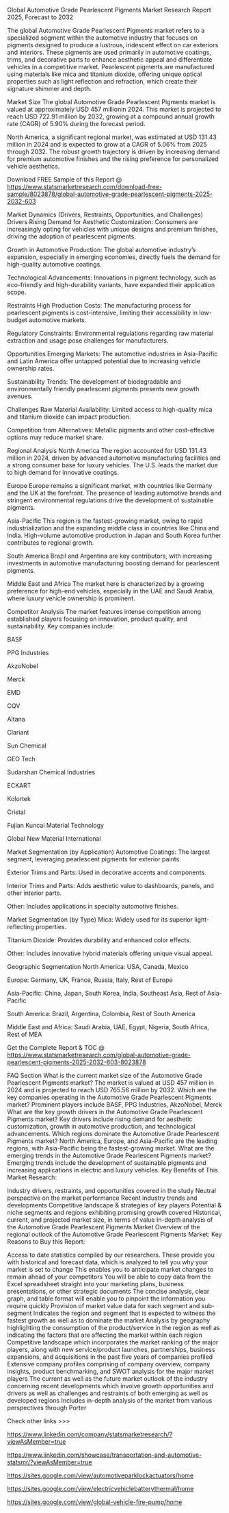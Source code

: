 Global Automotive Grade Pearlescent Pigments Market Research Report 2025, Forecast to 2032

The global Automotive Grade Pearlescent Pigments market refers to a specialized segment within the automotive industry that focuses on pigments designed to produce a lustrous, iridescent effect on car exteriors and interiors. These pigments are used primarily in automotive coatings, trims, and decorative parts to enhance aesthetic appeal and differentiate vehicles in a competitive market. Pearlescent pigments are manufactured using materials like mica and titanium dioxide, offering unique optical properties such as light reflection and refraction, which create their signature shimmer and depth.

Market Size
The global Automotive Grade Pearlescent Pigments market is valued at approximately USD 457 millionin 2024. This market is projected to reach USD 722.91 million by 2032, growing at a compound annual growth rate (CAGR) of 5.90% during the forecast period.

North America, a significant regional market, was estimated at USD 131.43 million in 2024 and is expected to grow at a CAGR of 5.06% from 2025 through 2032. The robust growth trajectory is driven by increasing demand for premium automotive finishes and the rising preference for personalized vehicle aesthetics.

Download FREE Sample of this Report @ https://www.statsmarketresearch.com/download-free-sample/8023878/global-automotive-grade-pearlescent-pigments-2025-2032-603


Market Dynamics (Drivers, Restraints, Opportunities, and Challenges)
Drivers
Rising Demand for Aesthetic Customization: Consumers are increasingly opting for vehicles with unique designs and premium finishes, driving the adoption of pearlescent pigments.

Growth in Automotive Production: The global automotive industry’s expansion, especially in emerging economies, directly fuels the demand for high-quality automotive coatings.

Technological Advancements: Innovations in pigment technology, such as eco-friendly and high-durability variants, have expanded their application scope.

Restraints
High Production Costs: The manufacturing process for pearlescent pigments is cost-intensive, limiting their accessibility in low-budget automotive markets.

Regulatory Constraints: Environmental regulations regarding raw material extraction and usage pose challenges for manufacturers.

Opportunities
Emerging Markets: The automotive industries in Asia-Pacific and Latin America offer untapped potential due to increasing vehicle ownership rates.

Sustainability Trends: The development of biodegradable and environmentally friendly pearlescent pigments presents new growth avenues.

Challenges
Raw Material Availability: Limited access to high-quality mica and titanium dioxide can impact production.

Competition from Alternatives: Metallic pigments and other cost-effective options may reduce market share.

Regional Analysis
North America
The region accounted for USD 131.43 million in 2024, driven by advanced automotive manufacturing facilities and a strong consumer base for luxury vehicles. The U.S. leads the market due to high demand for innovative coatings.

Europe
Europe remains a significant market, with countries like Germany and the UK at the forefront. The presence of leading automotive brands and stringent environmental regulations drive the development of sustainable pigments.

Asia-Pacific
This region is the fastest-growing market, owing to rapid industrialization and the expanding middle class in countries like China and India. High-volume automotive production in Japan and South Korea further contributes to regional growth.

South America
Brazil and Argentina are key contributors, with increasing investments in automotive manufacturing boosting demand for pearlescent pigments.

Middle East and Africa
The market here is characterized by a growing preference for high-end vehicles, especially in the UAE and Saudi Arabia, where luxury vehicle ownership is prominent.

Competitor Analysis
The market features intense competition among established players focusing on innovation, product quality, and sustainability. Key companies include:

BASF

PPG Industries

AkzoNobel

Merck

EMD

CQV

Altana

Clariant

Sun Chemical

GEO Tech

Sudarshan Chemical Industries

ECKART

Kolortek

Cristal

Fujian Kuncai Material Technology

Global New Material International

Market Segmentation (by Application)
Automotive Coatings: The largest segment, leveraging pearlescent pigments for exterior paints.

Exterior Trims and Parts: Used in decorative accents and components.

Interior Trims and Parts: Adds aesthetic value to dashboards, panels, and other interior parts.

Other: Includes applications in specialty automotive finishes.

Market Segmentation (by Type)
Mica: Widely used for its superior light-reflecting properties.

Titanium Dioxide: Provides durability and enhanced color effects.

Other: Includes innovative hybrid materials offering unique visual appeal.

Geographic Segmentation
North America: USA, Canada, Mexico

Europe: Germany, UK, France, Russia, Italy, Rest of Europe

Asia-Pacific: China, Japan, South Korea, India, Southeast Asia, Rest of Asia-Pacific

South America: Brazil, Argentina, Colombia, Rest of South America

Middle East and Africa: Saudi Arabia, UAE, Egypt, Nigeria, South Africa, Rest of MEA

Get the Complete Report & TOC @ https://www.statsmarketresearch.com/global-automotive-grade-pearlescent-pigments-2025-2032-603-8023878


FAQ Section
What is the current market size of the Automotive Grade Pearlescent Pigments market?
The market is valued at USD 457 million in 2024 and is projected to reach USD 765.56 million by 2032.
Which are the key companies operating in the Automotive Grade Pearlescent Pigments market?
Prominent players include BASF, PPG Industries, AkzoNobel, Merck
What are the key growth drivers in the Automotive Grade Pearlescent Pigments market?
Key drivers include rising demand for aesthetic customization, growth in automotive production, and technological advancements.
Which regions dominate the Automotive Grade Pearlescent Pigments market?
North America, Europe, and Asia-Pacific are the leading regions, with Asia-Pacific being the fastest-growing market.
What are the emerging trends in the Automotive Grade Pearlescent Pigments market?
Emerging trends include the development of sustainable pigments and increasing applications in electric and luxury vehicles.
Key Benefits of This Market Research:

Industry drivers, restraints, and opportunities covered in the study
Neutral perspective on the market performance
Recent industry trends and developments
Competitive landscape & strategies of key players
Potential & niche segments and regions exhibiting promising growth covered
Historical, current, and projected market size, in terms of value
In-depth analysis of the Automotive Grade Pearlescent Pigments Market
Overview of the regional outlook of the Automotive Grade Pearlescent Pigments Market:
Key Reasons to Buy this Report:

Access to date statistics compiled by our researchers. These provide you with historical and forecast data, which is analyzed to tell you why your market is set to change
This enables you to anticipate market changes to remain ahead of your competitors
You will be able to copy data from the Excel spreadsheet straight into your marketing plans, business presentations, or other strategic documents
The concise analysis, clear graph, and table format will enable you to pinpoint the information you require quickly
Provision of market value data for each segment and sub-segment
Indicates the region and segment that is expected to witness the fastest growth as well as to dominate the market
Analysis by geography highlighting the consumption of the product/service in the region as well as indicating the factors that are affecting the market within each region
Competitive landscape which incorporates the market ranking of the major players, along with new service/product launches, partnerships, business expansions, and acquisitions in the past five years of companies profiled
Extensive company profiles comprising of company overview, company insights, product benchmarking, and SWOT analysis for the major market players
The current as well as the future market outlook of the industry concerning recent developments which involve growth opportunities and drivers as well as challenges and restraints of both emerging as well as developed regions
Includes in-depth analysis of the market from various perspectives through Porter

Check other links >>>

https://www.linkedin.com/company/statsmarketresearch/?viewAsMember=true

https://www.linkedin.com/showcase/transportation-and-automotive-statsmr/?viewAsMember=true

https://sites.google.com/view/automotiveparklockactuators/home

https://sites.google.com/view/electricvehiclebatterythermal/home

https://sites.google.com/view/global-vehicle-fire-pump/home
